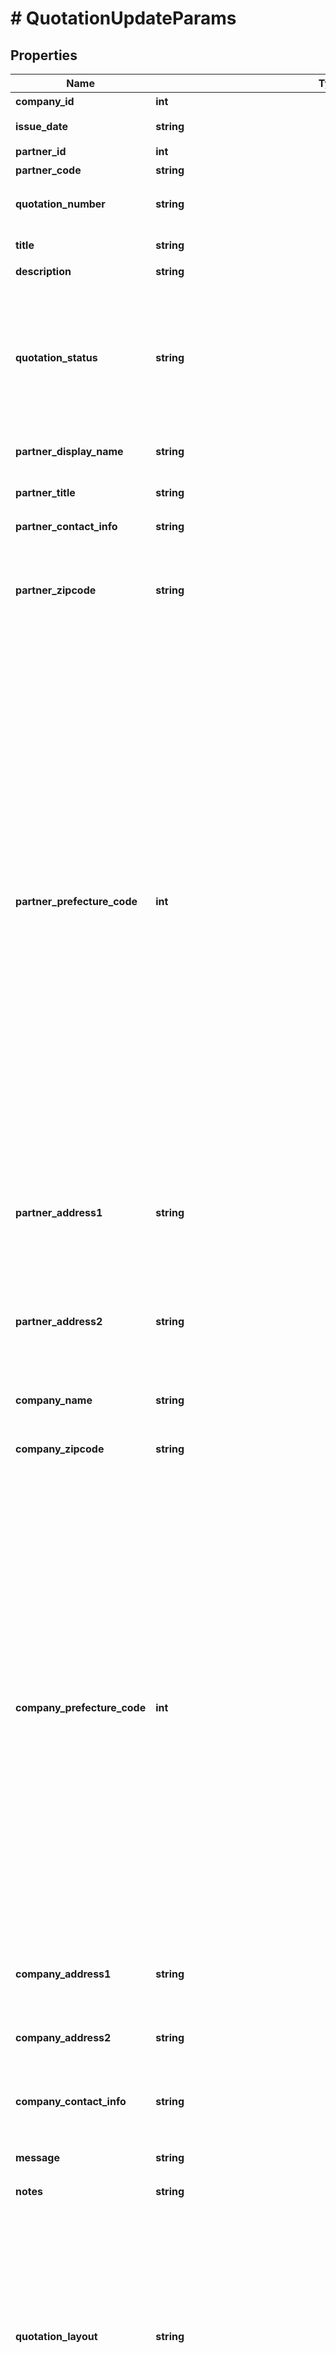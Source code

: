 # # QuotationUpdateParams

## Properties

Name | Type | Description | Notes
------------ | ------------- | ------------- | -------------
**company_id** | **int** | 事業所ID |
**issue_date** | **string** | 見積日 (yyyy-mm-dd) | [optional]
**partner_id** | **int** | 取引先ID | [optional]
**partner_code** | **string** | 取引先コード | [optional]
**quotation_number** | **string** | 見積書番号 (デフォルト: 自動採番されます) | [optional]
**title** | **string** | タイトル (デフォルト: 見積書) | [optional]
**description** | **string** | 概要 | [optional]
**quotation_status** | **string** | 見積書ステータス  (unsubmitted: 送付待ち, submitted: 送付済み) (請求書承認ワークフローを利用している場合、unsubmitted を指定すると、下書きの見積書が作成されます) | [optional]
**partner_display_name** | **string** | 見積書に表示する取引先名 |
**partner_title** | **string** | 敬称（御中、様、(空白)の3つから選択） |
**partner_contact_info** | **string** | 取引先担当者名 | [optional]
**partner_zipcode** | **string** | 取引先郵便番号 (デフォルトはpartner_idもしくはpartner_codeで指定された取引先設定情報が補完されます) | [optional]
**partner_prefecture_code** | **int** | 取引先都道府県コード（0:北海道、1:青森、2:岩手、3:宮城、4:秋田、5:山形、6:福島、7:茨城、8:栃木、9:群馬、10:埼玉、11:千葉、12:東京、13:神奈川、14:新潟、15:富山、16:石川、17:福井、18:山梨、19:長野、20:岐阜、21:静岡、22:愛知、23:三重、24:滋賀、25:京都、26:大阪、27:兵庫、28:奈良、29:和歌山、30:鳥取、31:島根、32:岡山、33:広島、34:山口、35:徳島、36:香川、37:愛媛、38:高知、39:福岡、40:佐賀、41:長崎、42:熊本、43:大分、44:宮崎、45:鹿児島、46:沖縄) (デフォルトはpartner_idもしくはpartner_codeで指定された取引先設定情報が補完されます) | [optional]
**partner_address1** | **string** | 取引先市区町村・番地 (デフォルトはpartner_idもしくはpartner_codeで指定された取引先設定情報が補完されます) | [optional]
**partner_address2** | **string** | 取引先建物名・部屋番号など (デフォルトはpartner_idもしくはpartner_codeで指定された取引先設定情報が補完されます) | [optional]
**company_name** | **string** | 事業所名 (デフォルトは事業所設定情報が補完されます) | [optional]
**company_zipcode** | **string** | 郵便番号 (デフォルトは事業所設定情報が補完されます) | [optional]
**company_prefecture_code** | **int** | 都道府県コード（0:北海道、1:青森、2:岩手、3:宮城、4:秋田、5:山形、6:福島、7:茨城、8:栃木、9:群馬、10:埼玉、11:千葉、12:東京、13:神奈川、14:新潟、15:富山、16:石川、17:福井、18:山梨、19:長野、20:岐阜、21:静岡、22:愛知、23:三重、24:滋賀、25:京都、26:大阪、27:兵庫、28:奈良、29:和歌山、30:鳥取、31:島根、32:岡山、33:広島、34:山口、35:徳島、36:香川、37:愛媛、38:高知、39:福岡、40:佐賀、41:長崎、42:熊本、43:大分、44:宮崎、45:鹿児島、46:沖縄) (デフォルトは事業所設定情報が補完されます) | [optional]
**company_address1** | **string** | 市区町村・番地 (デフォルトは事業所設定情報が補完されます) | [optional]
**company_address2** | **string** | 建物名・部屋番号など (デフォルトは事業所設定情報が補完されます) | [optional]
**company_contact_info** | **string** | 事業所担当者名 (デフォルトは見積書テンプレート情報が補完されます) | [optional]
**message** | **string** | メッセージ (デフォルト: 下記の通り御見積申し上げます。) | [optional]
**notes** | **string** | 備考 | [optional]
**quotation_layout** | **string** | 見積書レイアウト * &#x60;default_classic&#x60; - レイアウト１/クラシック (デフォルト)  * &#x60;standard_classic&#x60; - レイアウト２/クラシック  * &#x60;envelope_classic&#x60; - 封筒１/クラシック  * &#x60;default_modern&#x60; - レイアウト１/モダン  * &#x60;standard_modern&#x60; - レイアウト２/モダン  * &#x60;envelope_modern&#x60; - 封筒/モダン | [optional]
**tax_entry_method** | **string** | 見積書の消費税計算方法(inclusive: 内税表示, exclusive: 外税表示 (デフォルト)) | [optional]
**quotation_contents** | [**\Freee\Accounting\Model\QuotationUpdateParamsQuotationContents[]**](QuotationUpdateParamsQuotationContents.md) | 見積内容 | [optional]

[[Back to Model list]](../../README.md#models) [[Back to API list]](../../README.md#endpoints) [[Back to README]](../../README.md)
